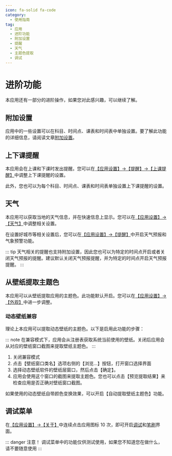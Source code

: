 ```yaml
---
icon: fa-solid fa-code
category:
  - 使用指南
tag:
  - 应用
  - 进阶功能
  - 附加设置
  - 提醒
  - 天气
  - 主题色提取
  - 调试
---
```


# 进阶功能

本应用还有一部分的进阶操作，如果您对此感兴趣，可以继续了解。

## 附加设置

应用中的一些设置可以在科目、时间点、课表和时间表中单独设置。要了解此功能的详细信息，请阅读文章[附加设置](./profile/attached-settings.md)。

## 上下课提醒

本应用会在上课和下课时发出提醒。您可以在[【应用设置】→【提醒】→【上课提醒】](classisland://app/settings/notification/08F0D9C3-C770-4093-A3D0-02F3D90C24BC)中调整上下课提醒的设置。

此外，您也可以为每个科目、时间点、课表和时间表单独设置上下课提醒的设置。

## 天气

本应用可以获取当地的天气信息，并在快速信息上显示。您可以在[【应用设置】→【天气】](classisland://app/settings/weather)中调整相关设置。

在设置好城市等相关设置后，您可以在[【应用设置】→【提醒】](classisland://app/settings/notification/7625DE96-38AA-4B71-B478-3F156DD9458D)中开启天气预报和气象预警功能。

::: tip
天气相关的提醒也支持附加设置，因此您也可以为特定的时间点开启或者关闭天气预报的提醒。建议默认关闭天气预报提醒，并为特定的时间点开启天气预报提醒。
:::

## 从壁纸提取主题色

本应用可以从壁纸提取应用的主题色。此功能默认开启。您可以在[【应用设置】→【外观】](classisland://app/settings/appearance)中进一步调整。

### 动态壁纸兼容

理论上本应用可以提取动态壁纸的主题色。以下是启用此功能的步骤：

::: note
在兼容模式下，应用会从注册表获取系统当前使用的壁纸。关闭后应用会从对应的壁纸窗口截图来提取壁纸主题色。
:::

1. 关闭兼容模式
2. 点击【壁纸窗口类名】选项右侧的【浏览…】按钮，打开窗口选择界面
3. 选择动态壁纸软件的壁纸层窗口，然后点击【确定】。
4. 应用会使用这个窗口的截图来提取主题色。您也可以点击【预览提取结果】来检查应用是否正确对壁纸窗口截图。

如果使用的动态壁纸自带颜色变换效果，可以开启【自动提取壁纸主题色】功能。

## 调试菜单

在[【应用设置】→【关于】](classisland://app/settings/about)中连续点击应用图标 10 次，即可开启[调试](classisland://app/settings/debug)和[笔刷](classisland://app/settings/debug_brushes)界面。

::: danger 注意！
调试菜单中的功能仅供测试使用，如果您不知道您在做什么，请不要随意使用
:::

